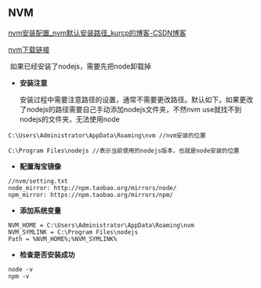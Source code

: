 ## NVM

[nvm安装配置_nvm默认安装路径_kurcp的博客-CSDN博客](https://blog.csdn.net/m0_59570698/article/details/123502987)

[nvm下载链接](https://github.com/coreybutler/nvm-windows/releases)

​	如果已经安装了nodejs，需要先把node卸载掉

- **安装注意**

  安装过程中需要注意路径的设置，通常不需要更改路径。默认如下。如果更改了nodejs的路径需要自己手动添加nodejs文件夹，不然nvm use就找不到nodejs的文件夹，无法使用node

```
C:\Users\Administrator\AppData\Roaming\nvm //nvm安装的位置

C:\Program Files\nodejs //表示当前使用的nodejs版本，也就是node安装的位置
```

- **配置淘宝镜像**

```
//nvm/setting.txt
node_mirror: http://npm.taobao.org/mirrors/node/
npm_mirror: https://npm.taobao.org/mirrors/npm/
```

- **添加系统变量**

```
NVM_HOME = C:\Users\Administrator\AppData\Roaming\nvm
NVM_SYMLINK = C:\Program Files\nodejs
Path = %NVM_HOME%;%NVM_SYMLINK%
```

- **检查是否安装成功**

```
node -v
npm -v
```

